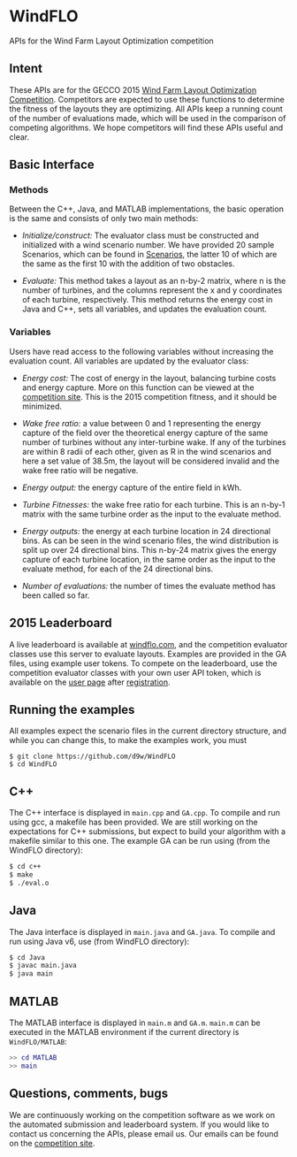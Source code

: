 WindFLO
=======

APIs for the Wind Farm Layout Optimization competition

## Intent

These APIs are for the GECCO 2015 [Wind Farm Layout Optimization Competition](http://www.irit.fr/wind-competition/). Competitors are expected to use these
functions to determine the fitness of the layouts they are optimizing. All APIs
keep a running count of the number of evaluations made, which will be used in
the comparison of competing algorithms. We hope competitors will find these
APIs useful and clear.

## Basic Interface

### Methods

Between the C++, Java, and MATLAB implementations, the basic operation is the
same and consists of only two main methods:

* *Initialize/construct:* The evaluator class must be constructed and
  initialized with a wind scenario number. We have provided 20 sample
  Scenarios, which can be found in
  [Scenarios](https://github.com/d9w/WindFLO/tree/master/Scenarios), the latter
  10 of which are the same as the first 10 with the addition of two obstacles.

* *Evaluate:* This method takes a layout as an n-by-2 matrix, where n is the
  number of turbines, and the columns represent the x and y coordinates of each
  turbine, respectively. This method returns the energy cost in Java and C++,
  sets all variables, and updates the evaluation count.

### Variables

Users have read access to the following variables without increasing the
evaluation count. All variables are updated by the evaluator class:

* *Energy cost:* The cost of energy in the layout, balancing turbine costs and
  energy capture. More on this function can be viewed at the [competition
  site](http://www.irit.fr/wind-competition/). This is the 2015 competition
  fitness, and it should be minimized.

* *Wake free ratio:* a value between 0 and 1 representing the energy capture of
  the field over the theoretical energy capture of the same number of turbines
  without any inter-turbine wake. If any of the turbines are within 8 radii of
  each other, given as R in the wind scenarios and here a set value of 38.5m,
  the layout will be considered invalid and the wake free ratio will be
  negative.

* *Energy output:* the energy capture of the entire field in kWh.

* *Turbine Fitnesses:* the wake free ratio for each turbine. This is an n-by-1
  matrix with the same turbine order as the input to the evaluate method.

* *Energy outputs:* the energy at each turbine location in 24 directional bins.
  As can be seen in the wind scenario files, the wind distribution is split up
  over 24 directional bins. This n-by-24 matrix gives the energy capture of
  each turbine location, in the same order as the input to the evaluate method,
  for each of the 24 directional bins.

* *Number of evaluations:* the number of times the evaluate method has been
  called so far.

## 2015 Leaderboard

A live leaderboard is available at [windflo.com](http://windflo.com/), and the
competition evaluator classes use this server to evaluate layouts. Examples are
provided in the GA files, using example user tokens. To compete on the
leaderboard, use the competition evaluator classes with your own user API
token, which is available on the [user page](http://windflo.com/user/) after
[registration](http://windflo.com/register).

## Running the examples

All examples expect the scenario files in the current directory structure, and
while you can change this, to make the examples work, you must

```
$ git clone https://github.com/d9w/WindFLO
$ cd WindFLO
```

## C++

The C++ interface is displayed in `main.cpp` and `GA.cpp`. To compile and run
using gcc, a makefile has been provided. We are still working on the
expectations for C++ submissions, but expect to build your algorithm with a
makefile similar to this one. The example GA can be run using (from the WindFLO
directory):

```Bash
$ cd c++
$ make
$ ./eval.o
```

## Java

The Java interface is displayed in `main.java` and `GA.java`. To compile and
run using Java v6, use (from WindFLO directory):

```Bash
$ cd Java
$ javac main.java
$ java main
```

## MATLAB

The MATLAB interface is displayed in `main.m` and `GA.m`. `main.m` can be
executed in the MATLAB environment if the current directory is
`WindFLO/MATLAB`:

```Matlab
>> cd MATLAB
>> main
```

## Questions, comments, bugs

We are continuously working on the competition software as we work on the
automated submission and leaderboard system. If you would like to contact us
concerning the APIs, please email us. Our emails can be found on the
[competition site](http://www.irit.fr/wind-competition/).
